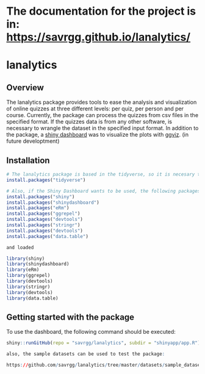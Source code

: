 
<!-- README.md is generated from README.Rmd. Please edit that file -->
The documentation for the project is in: <https://savrgg.github.io/lanalytics/>
===============================================================================

lanalytics
==========

Overview
--------

The lanalytics package provides tools to ease the analysis and visualization of online quizzes at three different levels: per quiz, per person and per course. Currently, the package can process the quizzes from csv files in the specified format. If the quizzes data is from any other software, is necessary to wrangle the dataset in the specified input format. In addition to the package, a [shiny dashboard](https://rstudio.github.io/shinydashboard/) was to visualize the plots with [ggviz](http://ggvis.rstudio.com/). (in future developtment)

Installation
------------

``` r
# The lanalytics package is based in the tidyverse, so it is necesary to install this package:
install.packages("tidyverse")

# Also, if the Shiny Dashboard wants to be used, the following packages should be installed:
install.packages("shiny")
install.packages("shinydashboard")
install.packages("eRm")
install.packages("ggrepel")
install.packages("devtools")
install.packages("stringr")
install.packages("devtools")
install.packages("data.table")

and loaded

library(shiny)
library(shinydashboard)
library(eRm)
library(ggrepel)
library(devtools)
library(stringr)
library(devtools)
library(data.table)
```

Getting started with the package
--------------------------------

To use the dashboard, the following command should be executed:

``` r
shiny::runGitHub(repo = "savrgg/lanalytics", subdir = "shinyapp/app.R")

also, the sample datasets can be used to test the package:

https://github.com/savrgg/lanalytics/tree/master/datasets/sample_dataset
```

<!-- #  -->
<!-- # At per quiz level,  -->
<!-- #  -->
<!-- # It is especially designed to process the outputs from Learning Catalytics software and from Google Forms -->
<!-- #  -->
<!-- # and functions and quizzes from three source of data. The first  -->
<!-- #  -->
<!-- # For each quiz, the package creates a quizz object -->
<!-- #  -->
<!-- # For each course, the package creates a course object -->
<!-- #  -->
<!-- # As an additional tool,  -->
<!-- #  -->
<!-- # Analysis of student data from quizzes -->
<!-- #  -->
<!-- # Files: -->
<!-- #  -->
<!-- # 1. parsequizzes.R -->
<!-- #  -->
<!-- # - First data parsing step - this script is designed to be run exactly once at  -->
<!-- #     the beginning of the data analysis process -->
<!-- # - Takes xlsx file for each quiz as downloaded from Learning Catalytics -->
<!-- # - Assigns each student a unique random identifier -->
<!-- # - Creates 3 tables, all of which have one row per student ID, and one column per    -->
<!-- #     quiz question. Data in those tables are  -->
<!-- #     - Absolute time of answer -->
<!-- #     - Content of answer -->
<!-- #     - Correctness of answer (1 or 0) -->
<!-- #     All three tables are saved into xlsx files -->
<!-- # - Creates an additional (confidential) table of student IDs and names, to be -->
<!-- #     stored in a safe place -->
<!-- #  -->
<!-- #  -->
<!-- # 2. order_time.R -->
<!-- #  -->
<!-- # - Depends on parsequizzes.R -->
<!-- # - Takes absolute time stamp data as computed using parsequizzes.R -->
<!-- # - For each quiz and each student, computes  -->
<!-- #     - the order in which questions were answered -->
<!-- #     - the time it took to answer each question -->
<!-- #  -->
<!-- #  -->
<!-- # 3. easiness_time.R -->
<!-- #  -->
<!-- # - Depends on order_time.R, parsequizzes.R  -->
<!-- # - Takes time per question and correctness information -->
<!-- # - For each quiz question, compute -->
<!-- #     - item easiness (% of sdtudents who g) -->
<!-- #     - time to answeer item (median across all students) -->
<!-- # - scatter plots easiness vs time -->
<!-- #  -->
<!-- #  -->
<!-- # 4. guessers.R -->
<!-- #  -->
<!-- # - Depends on order_time.R, parsequizzes.R -->
<!-- # - Assumes that the first two and last two questions of each quiz are easy  -->
<!-- #     (in our case, because they are about study style and preparaation) -->
<!-- # - Uses time for those easy question as a threshold (i.e. fastest possible) -->
<!-- # - Computes questions answered below this threshold and classifies them as -->
<!-- #     - cheating, if the answer was correct -->
<!-- #     - guessing, if the answer was wrong -->
<!-- # - Plots overall occurence of guessing and cheating across quizzes and students -->
<!-- #  -->
<!-- # 5. easiness_time_level.R -->
<!-- #  -->
<!-- # - Depends on easiness_time.R -->
<!-- # - Also depends on a rating of cognitive level for each question (as provided by -->
<!-- #     the instructor, 1=low, 3=high) -->
<!-- # - Plots scatter plot of easiness vs time, colour-coded by cognitive level -->
<!-- #  -->
<!-- # 6. easiness_time_level_two_years.R -->
<!-- #  -->
<!-- # - Depends on easiness_time.R -->
<!-- # - Also depends on a rating of cognitive level for each question (as provided by -->
<!-- #     the instructor, 1=low, 3=high) -->
<!-- # - Does the same as easiness_time_level.R, but for two successive years -->
<!-- # - Plots data from both years side-by-side -->
<!-- #  -->
<!-- # 7. import_time_easiness.R -->
<!-- #  -->
<!-- # - Now obsolete!  -->
<!-- # - Helper script to import data from excel for further processing -->
<!-- # - Written in order to be able to use earlier data we processed in MATLAB -->
<!-- # - Not part of the analysis workflow if everything is done in lanalytics  -->
<!-- #  -->
<!-- # 8. small change -->
